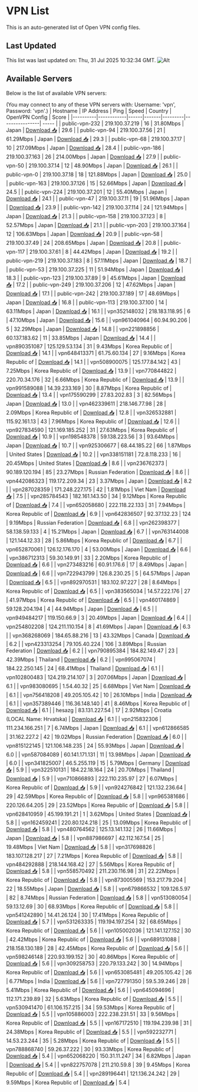 # VPN List

This is an auto-generated list of Open VPN config files.

## Last Updated

This list was last updated on: Thu, 31 Jul 2025 10:32:34 GMT.
![Alt](https://repobeats.axiom.co/api/embed/186b98318ef1479477931607c1ad7d823f12451f.svg "Repobeats analytics image")

## Available Servers

Below is the list of available VPN servers:

(You may connect to any of these VPN servers with: Username: 'vpn', Password: 'vpn'.)
| Hostname | IP Address | Ping | Speed | Country | OpenVPN Config | Score |
|----------|------------|------|-------|---------|----------------| ----- |
| public-vpn-232 | 219.100.37.219 | 16 | 31.80Mbps | Japan | [Download 📥](./configs/server_0_JP.ovpn) | 29.6 |
| public-vpn-94 | 219.100.37.56 | 21 | 61.29Mbps | Japan | [Download 📥](./configs/server_1_JP.ovpn) | 29.3 |
| public-vpn-68 | 219.100.37.17 | 10 | 217.09Mbps | Japan | [Download 📥](./configs/server_2_JP.ovpn) | 28.4 |
| public-vpn-186 | 219.100.37.163 | 26 | 214.00Mbps | Japan | [Download 📥](./configs/server_3_JP.ovpn) | 27.9 |
| public-vpn-50 | 219.100.37.14 | 12 | 48.90Mbps | Japan | [Download 📥](./configs/server_4_JP.ovpn) | 26.1 |
| public-vpn-0 | 219.100.37.18 | 18 | 121.88Mbps | Japan | [Download 📥](./configs/server_5_JP.ovpn) | 25.0 |
| public-vpn-163 | 219.100.37.126 | 15 | 52.66Mbps | Japan | [Download 📥](./configs/server_6_JP.ovpn) | 24.5 |
| public-vpn-224 | 219.100.37.201 | 12 | 55.40Mbps | Japan | [Download 📥](./configs/server_7_JP.ovpn) | 24.1 |
| public-vpn-47 | 219.100.37.11 | 19 | 51.96Mbps | Japan | [Download 📥](./configs/server_8_JP.ovpn) | 23.9 |
| public-vpn-142 | 219.100.37.114 | 24 | 121.94Mbps | Japan | [Download 📥](./configs/server_9_JP.ovpn) | 21.3 |
| public-vpn-158 | 219.100.37.123 | 8 | 52.57Mbps | Japan | [Download 📥](./configs/server_10_JP.ovpn) | 21.1 |
| public-vpn-203 | 219.100.37.164 | 12 | 106.63Mbps | Japan | [Download 📥](./configs/server_11_JP.ovpn) | 20.9 |
| public-vpn-58 | 219.100.37.49 | 24 | 208.65Mbps | Japan | [Download 📥](./configs/server_12_JP.ovpn) | 20.8 |
| public-vpn-117 | 219.100.37.61 | 8 | 44.42Mbps | Japan | [Download 📥](./configs/server_13_JP.ovpn) | 19.2 |
| public-vpn-219 | 219.100.37.183 | 8 | 57.11Mbps | Japan | [Download 📥](./configs/server_14_JP.ovpn) | 18.7 |
| public-vpn-53 | 219.100.37.225 | 11 | 51.94Mbps | Japan | [Download 📥](./configs/server_15_JP.ovpn) | 18.3 |
| public-vpn-123 | 219.100.37.89 | 9 | 45.61Mbps | Japan | [Download 📥](./configs/server_16_JP.ovpn) | 17.2 |
| public-vpn-249 | 219.100.37.206 | 12 | 47.62Mbps | Japan | [Download 📥](./configs/server_17_JP.ovpn) | 17.1 |
| public-vpn-242 | 219.100.37.189 | 17 | 48.69Mbps | Japan | [Download 📥](./configs/server_18_JP.ovpn) | 16.8 |
| public-vpn-113 | 219.100.37.100 | 14 | 63.11Mbps | Japan | [Download 📥](./configs/server_19_JP.ovpn) | 16.1 |
| vpn352148032 | 218.183.118.95 | 6 | 47.10Mbps | Japan | [Download 📥](./configs/server_20_JP.ovpn) | 15.6 |
| vpn961040964 | 60.94.90.206 | 5 | 32.29Mbps | Japan | [Download 📥](./configs/server_21_JP.ovpn) | 14.8 |
| vpn221898856 | 60.137.183.62 | 11 | 33.85Mbps | Japan | [Download 📥](./configs/server_22_JP.ovpn) | 14.4 |
| vpn890351087 | 125.129.53.134 | 31 | 9.43Mbps | Korea Republic of | [Download 📥](./configs/server_23_KR.ovpn) | 14.1 |
| vpn648413371 | 61.75.60.134 | 27 | 9.16Mbps | Korea Republic of | [Download 📥](./configs/server_24_KR.ovpn) | 14.1 |
| vpn508900075 | 125.177.84.142 | 43 | 7.25Mbps | Korea Republic of | [Download 📥](./configs/server_25_KR.ovpn) | 13.9 |
| vpn770844822 | 220.70.34.176 | 32 | 6.66Mbps | Korea Republic of | [Download 📥](./configs/server_26_KR.ovpn) | 13.9 |
| vpn991589088 | 14.39.233.169 | 30 | 8.87Mbps | Korea Republic of | [Download 📥](./configs/server_27_KR.ovpn) | 13.4 |
| vpn175590299 | 27.83.202.83 | 3 | 82.56Mbps | Japan | [Download 📥](./configs/server_28_JP.ovpn) | 13.0 |
| vpn462339611 | 218.146.77.98 | 28 | 2.09Mbps | Korea Republic of | [Download 📥](./configs/server_29_KR.ovpn) | 12.8 |
| vpn326532881 | 115.92.161.13 | 43 | 7.96Mbps | Korea Republic of | [Download 📥](./configs/server_30_KR.ovpn) | 12.6 |
| vpn927834590 | 121.169.185.252 | 31 | 27.63Mbps | Korea Republic of | [Download 📥](./configs/server_31_KR.ovpn) | 10.9 |
| vpn198548378 | 59.138.223.56 | 3 | 93.64Mbps | Japan | [Download 📥](./configs/server_32_JP.ovpn) | 10.7 |
| vpn925306677 | 68.44.185.22 | 66 | 1.87Mbps | United States | [Download 📥](./configs/server_33_US.ovpn) | 10.2 |
| vpn338151181 | 72.8.118.233 | 16 | 20.45Mbps | United States | [Download 📥](./configs/server_34_US.ovpn) | 8.6 |
| vpn236762373 | 90.189.120.194 | 85 | 23.27Mbps | Russian Federation | [Download 📥](./configs/server_35_RU.ovpn) | 8.6 |
| vpn442086323 | 119.172.209.34 | 23 | 3.37Mbps | Japan | [Download 📥](./configs/server_36_JP.ovpn) | 8.2 |
| vpn287028359 | 171.248.227.175 | 42 | 1.81Mbps | Viet Nam | [Download 📥](./configs/server_37_VN.ovpn) | 7.5 |
| vpn285784543 | 182.161.143.50 | 34 | 9.12Mbps | Korea Republic of | [Download 📥](./configs/server_38_KR.ovpn) | 7.4 |
| vpn652058680 | 222.118.22.133 | 31 | 7.94Mbps | Korea Republic of | [Download 📥](./configs/server_39_KR.ovpn) | 6.9 |
| vpn642836507 | 92.37.132.23 | 124 | 9.19Mbps | Russian Federation | [Download 📥](./configs/server_40_RU.ovpn) | 6.8 |
| vpn262398377 | 58.138.59.133 | 4 | 15.21Mbps | Japan | [Download 📥](./configs/server_41_JP.ovpn) | 6.7 |
| vpn763144008 | 121.144.12.33 | 28 | 5.86Mbps | Korea Republic of | [Download 📥](./configs/server_42_KR.ovpn) | 6.7 |
| vpn652870061 | 126.12.176.170 | 4 | 53.00Mbps | Japan | [Download 📥](./configs/server_43_JP.ovpn) | 6.6 |
| vpn386712313 | 59.30.149.91 | 33 | 2.20Mbps | Korea Republic of | [Download 📥](./configs/server_44_KR.ovpn) | 6.6 |
| vpn273483216 | 60.91.176.6 | 17 | 8.49Mbps | Japan | [Download 📥](./configs/server_45_JP.ovpn) | 6.6 |
| vpn722943799 | 126.8.230.25 | 5 | 64.57Mbps | Japan | [Download 📥](./configs/server_46_JP.ovpn) | 6.5 |
| vpn892970531 | 183.102.97.227 | 28 | 8.64Mbps | Korea Republic of | [Download 📥](./configs/server_47_KR.ovpn) | 6.5 |
| vpn383565034 | 14.57.222.176 | 27 | 41.97Mbps | Korea Republic of | [Download 📥](./configs/server_48_KR.ovpn) | 6.5 |
| vpn460174869 | 59.128.204.194 | 4 | 44.94Mbps | Japan | [Download 📥](./configs/server_49_JP.ovpn) | 6.5 |
| vpn949484217 | 119.150.66.9 | 3 | 20.49Mbps | Japan | [Download 📥](./configs/server_50_JP.ovpn) | 6.4 |
| vpn254802208 | 124.211.110.154 | 8 | 41.69Mbps | Japan | [Download 📥](./configs/server_51_JP.ovpn) | 6.3 |
| vpn368268069 | 184.65.88.216 | 13 | 43.32Mbps | Canada | [Download 📥](./configs/server_52_CA.ovpn) | 6.2 |
| vpn423313254 | 79.105.40.224 | 106 | 3.89Mbps | Russian Federation | [Download 📥](./configs/server_53_RU.ovpn) | 6.2 |
| vpn790895384 | 184.82.149.47 | 23 | 42.39Mbps | Thailand | [Download 📥](./configs/server_54_TH.ovpn) | 6.2 |
| vpn995067074 | 184.22.250.145 | 24 | 68.41Mbps | Thailand | [Download 📥](./configs/server_55_TH.ovpn) | 6.1 |
| vpn102800483 | 124.219.214.107 | 3 | 207.06Mbps | Japan | [Download 📥](./configs/server_56_JP.ovpn) | 6.1 |
| vpn983080695 | 1.54.40.32 | 25 | 6.68Mbps | Viet Nam | [Download 📥](./configs/server_57_VN.ovpn) | 6.1 |
| vpn756418208 | 49.205.105.42 | 10 | 26.10Mbps | India | [Download 📥](./configs/server_58_IN.ovpn) | 6.1 |
| vpn357389446 | 116.36.148.140 | 41 | 8.46Mbps | Korea Republic of | [Download 📥](./configs/server_59_KR.ovpn) | 6.1 |
| hesazg | 83.131.227.54 | 17 | 2.92Mbps | Croatia (LOCAL Name: Hrvatska) | [Download 📥](./configs/server_60_HR.ovpn) | 6.1 |
| vpn215832306 | 111.234.166.251 | 7 | 6.74Mbps | Japan | [Download 📥](./configs/server_61_JP.ovpn) | 6.1 |
| vpn612866585 | 31.162.227.2 | 42 | 19.02Mbps | Russian Federation | [Download 📥](./configs/server_62_RU.ovpn) | 6.0 |
| vpn815122145 | 121.106.148.235 | 24 | 55.93Mbps | Japan | [Download 📥](./configs/server_63_JP.ovpn) | 6.0 |
| vpn587084089 | 60.141.171.131 | 11 | 13.98Mbps | Japan | [Download 📥](./configs/server_64_JP.ovpn) | 6.0 |
| vpn341825007 | 46.5.255.119 | 15 | 5.79Mbps | Germany | [Download 📥](./configs/server_65_DE.ovpn) | 5.9 |
| vpn322510131 | 184.22.18.164 | 24 | 20.70Mbps | Thailand | [Download 📥](./configs/server_66_TH.ovpn) | 5.9 |
| vpn710866893 | 222.110.235.97 | 27 | 6.07Mbps | Korea Republic of | [Download 📥](./configs/server_67_KR.ovpn) | 5.9 |
| vpn924276842 | 121.132.236.64 | 29 | 42.59Mbps | Korea Republic of | [Download 📥](./configs/server_68_KR.ovpn) | 5.8 |
| vpn965381686 | 220.126.64.205 | 29 | 23.52Mbps | Korea Republic of | [Download 📥](./configs/server_69_KR.ovpn) | 5.8 |
| vpn628410959 | 45.199.191.21 | 1 | 3.62Mbps | United States | [Download 📥](./configs/server_70_US.ovpn) | 5.8 |
| vpn162459241 | 220.80.124.218 | 25 | 13.09Mbps | Korea Republic of | [Download 📥](./configs/server_71_KR.ovpn) | 5.8 |
| vpn480764562 | 125.13.141.132 | 26 | 11.66Mbps | Japan | [Download 📥](./configs/server_72_JP.ovpn) | 5.8 |
| vpn887986697 | 42.112.167.54 | 25 | 19.48Mbps | Viet Nam | [Download 📥](./configs/server_73_VN.ovpn) | 5.8 |
| vpn317698826 | 183.107.128.217 | 27 | 7.21Mbps | Korea Republic of | [Download 📥](./configs/server_74_KR.ovpn) | 5.8 |
| vpn484292888 | 218.144.168.42 | 27 | 5.56Mbps | Korea Republic of | [Download 📥](./configs/server_75_KR.ovpn) | 5.8 |
| vpn558570492 | 211.230.116.98 | 31 | 22.22Mbps | Korea Republic of | [Download 📥](./configs/server_76_KR.ovpn) | 5.8 |
| vpn873005569 | 153.217.79.204 | 22 | 18.55Mbps | Japan | [Download 📥](./configs/server_77_JP.ovpn) | 5.8 |
| vpn679866532 | 109.126.5.97 | 82 | 8.74Mbps | Russian Federation | [Download 📥](./configs/server_78_RU.ovpn) | 5.8 |
| vpn513080054 | 59.13.12.69 | 30 | 68.93Mbps | Korea Republic of | [Download 📥](./configs/server_79_KR.ovpn) | 5.8 |
| vpn541242890 | 14.41.26.124 | 30 | 17.41Mbps | Korea Republic of | [Download 📥](./configs/server_80_KR.ovpn) | 5.7 |
| vpn531263335 | 119.194.197.254 | 32 | 68.65Mbps | Korea Republic of | [Download 📥](./configs/server_81_KR.ovpn) | 5.6 |
| vpn105002036 | 121.141.127.152 | 30 | 42.42Mbps | Korea Republic of | [Download 📥](./configs/server_82_KR.ovpn) | 5.6 |
| vpn689131088 | 218.158.130.189 | 28 | 42.45Mbps | Korea Republic of | [Download 📥](./configs/server_83_KR.ovpn) | 5.6 |
| vpn598246148 | 220.93.199.152 | 30 | 40.86Mbps | Korea Republic of | [Download 📥](./configs/server_84_KR.ovpn) | 5.6 |
| vpn309258753 | 220.79.133.242 | 30 | 14.94Mbps | Korea Republic of | [Download 📥](./configs/server_85_KR.ovpn) | 5.6 |
| vpn653085481 | 49.205.105.42 | 26 | 6.77Mbps | India | [Download 📥](./configs/server_86_IN.ovpn) | 5.6 |
| vpn727791350 | 59.5.39.246 | 28 | 5.41Mbps | Korea Republic of | [Download 📥](./configs/server_87_KR.ovpn) | 5.6 |
| vpn645094696 | 112.171.239.89 | 32 | 5.63Mbps | Korea Republic of | [Download 📥](./configs/server_88_KR.ovpn) | 5.5 |
| vpn530941470 | 61.106.157.215 | 34 | 59.53Mbps | Korea Republic of | [Download 📥](./configs/server_89_KR.ovpn) | 5.5 |
| vpn105886003 | 222.238.231.51 | 33 | 9.56Mbps | Korea Republic of | [Download 📥](./configs/server_90_KR.ovpn) | 5.5 |
| vpn167172510 | 119.194.239.98 | 31 | 24.38Mbps | Korea Republic of | [Download 📥](./configs/server_91_KR.ovpn) | 5.5 |
| vpn592232771 | 14.53.23.244 | 35 | 5.28Mbps | Korea Republic of | [Download 📥](./configs/server_92_KR.ovpn) | 5.5 |
| vpn788868740 | 59.26.37.222 | 30 | 93.33Mbps | Korea Republic of | [Download 📥](./configs/server_93_KR.ovpn) | 5.4 |
| vpn652068220 | 150.31.11.247 | 34 | 6.82Mbps | Japan | [Download 📥](./configs/server_94_JP.ovpn) | 5.4 |
| vpn822757078 | 211.210.59.8 | 39 | 9.45Mbps | Korea Republic of | [Download 📥](./configs/server_95_KR.ovpn) | 5.4 |
| vpn289196441 | 121.136.24.242 | 29 | 9.59Mbps | Korea Republic of | [Download 📥](./configs/server_96_KR.ovpn) | 5.4 |
